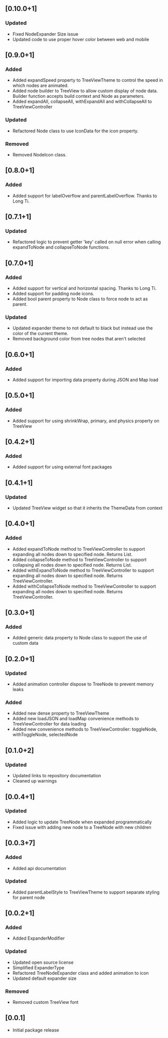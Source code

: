 ## [0.10.0+1]

### Updated
* Fixed NodeExpander Size issue
* Updated code to use proper hover color between web and mobile

## [0.9.0+1]

### Added
* Added expandSpeed property to TreeViewTheme to control the speed in which nodes are animated.
* Added node builder to TreeView to allow custom display of node data. Builder function accepts build context and Node as parameters.
* Added expandAll, collapseAll, withExpandAll and withCollapseAll to TreeViewController

### Updated
* Refactored Node class to use IconData for the icon property.

### Removed
* Removed NodeIcon class.

## [0.8.0+1]

### Added
* Added support for labelOverflow and parentLabelOverflow. Thanks to Long Ti.

## [0.7.1+1]

### Updated
* Refactored logic to prevent getter 'key' called on null error when calling expandToNode and collapseToNode functions.

## [0.7.0+1]

### Added
* Added support for vertical and horizontal spacing. Thanks to Long Ti.
* Added support for padding node icons.
* Added bool parent property to Node class to force node to act as parent. 

### Updated
* Updated expander theme to not default to black but instead use the color of the current theme.
* Removed background color from tree nodes that aren't selected 

## [0.6.0+1]

### Added
* Added support for importing data property during JSON and Map load

## [0.5.0+1]

### Added
* Added support for using shrinkWrap, primary, and physics property on TreeView 

## [0.4.2+1]

### Added
* Added support for using external font packages

## [0.4.1+1]

### Updated
* Updated TreeView widget so that it inherits the ThemeData from context

## [0.4.0+1]

### Added
* Added expandToNode method to TreeViewController to support expanding all nodes down to specified node. Returns List<Node>.
* Added collapseToNode method to TreeViewController to support collapsing all nodes down to specified node. Returns List<Node>.
* Added withExpandToNode method to TreeViewController to support expanding all nodes down to specified node. Returns TreeViewController.
* Added withCollapseToNode method to TreeViewController to support expanding all nodes down to specified node. Returns TreeViewController.

## [0.3.0+1]

### Added
* Added generic data property to Node class to support the use of custom data

## [0.2.0+1]

### Updated
* Added animation controller dispose to TreeNode to prevent memory leaks

### Added
* Added new dense property to TreeViewTheme
* Added new loadJSON and loadMap convenience methods to TreeViewController for data loading
* Added new convenience methods to TreeViewController: toggleNode, withToggleNode, selectedNode

## [0.1.0+2]

### Updated
* Updated links to repository documentation
* Cleaned up warnings

## [0.0.4+1]

### Updated
* Added logic to update TreeNode when expanded programmatically
* Fixed issue with adding new node to a TreeNode with new children

## [0.0.3+7]

### Added
* Added api documentation

### Updated
* Added parentLabelStyle to TreeViewTheme to support separate styling for parent node

## [0.0.2+1]

### Added
* Added ExpanderModifier

### Updated
* Updated open source license
* Simplified ExpanderType
* Refactored TreeNodeExpander class and added animation to icon
* Updated default expander size

### Removed
* Removed custom TreeView font

## [0.0.1]

* Initial package release
